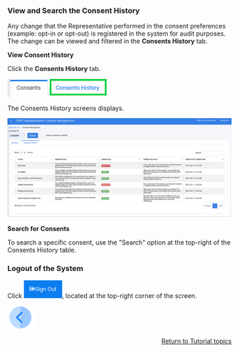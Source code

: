 ### View and Search the Consent History

Any change that the Representative performed in the consent preferences (example: opt-in or opt-out) is registered in the system for audit purposes. The change can be viewed and filtered in the **Consents History** tab.

**View Consent History**

Click the **Consents History** tab. 

![image](../images/08_Consent_Cust_Rep_Tabs.png)                                

The Consents History screens displays.

![image](../images/08_01_Consent_History.png)

**Search for Consents**

To search a specific consent, use the "Search" option at the top-right of the Consents History table.

### Logout of the System

Click ![image](../images/08_ICON_SignOut.png), located at the top-right corner of the screen.

[![Previous](../images/Previous.png)]( 07_04_Representative_Opt_In_or_Opt_Out.md)[<p align="right"> Return to Tutorial topics</p>](../README.md#data-subject-requests)
